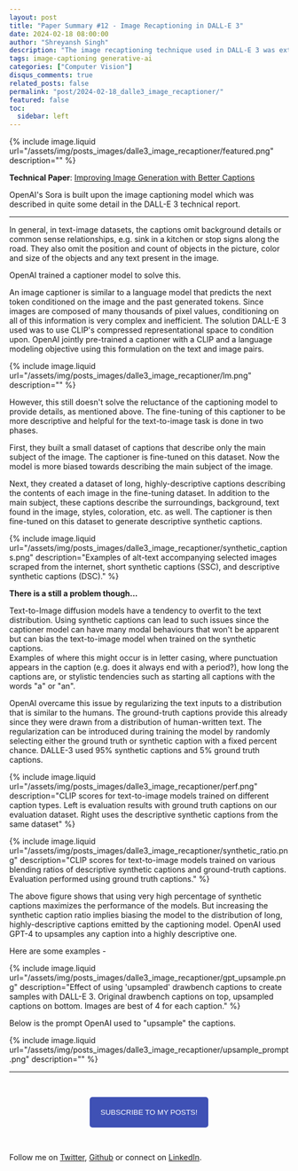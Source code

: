 ```yaml
---
layout: post
title: "Paper Summary #12 - Image Recaptioning in DALL-E 3"
date: 2024-02-18 08:00:00
author: "Shreyansh Singh"
description: "The image recaptioning technique used in DALL-E 3 was extended to videos in Sora."
tags: image-captioning generative-ai
categories: ["Computer Vision"]
disqus_comments: true
related_posts: false
permalink: "post/2024-02-18_dalle3_image_recaptioner/"
featured: false
toc:
  sidebar: left
---
```


{% include image.liquid url="/assets/img/posts_images/dalle3_image_recaptioner/featured.png" description="" %}

**Technical Paper**: [Improving Image Generation with Better Captions](https://cdn.openai.com/papers/dall-e-3.pdf)  

OpenAI's Sora is built upon the image captioning model which was described in quite some detail in the DALL-E 3 technical report.

-----

In general, in text-image datasets, the captions omit background details or common sense relationships, e.g. sink in a kitchen or stop signs along the road. They also omit the position and count of objects in the picture, color and size of the objects and any text present in the image.

OpenAI trained a captioner model to solve this.

An image captioner is similar to a language model that predicts the next token conditioned on the image and the past generated tokens. Since images are composed of many thousands of pixel values, conditioning on all of this information is very complex and inefficient. The solution DALL-E 3 used was to use CLIP's compressed representational space to condition upon. OpenAI jointly pre-trained a captioner with a CLIP and a language modeling objective using this formulation on the text and image pairs.

{% include image.liquid url="/assets/img/posts_images/dalle3_image_recaptioner/lm.png" description="" %}

However, this still doesn't solve the reluctance of the captioning model to provide details, as mentioned above. The fine-tuning of this captioner to be more descriptive and helpful for the text-to-image task is done in two phases.

First, they built a small dataset of captions that describe only the main subject of the image. The captioner is fine-tuned on this dataset. Now the model is more biased towards describing the main subject of the image.

Next, they created a dataset of long, highly-descriptive captions describing the contents of each image in the fine-tuning dataset. In addition to the main subject, these captions describe the surroundings, background, text found in the image, styles, coloration, etc. as well. The captioner is then fine-tuned on this dataset to generate descriptive synthetic captions.

{% include image.liquid url="/assets/img/posts_images/dalle3_image_recaptioner/synthetic_captions.png" description="Examples of alt-text accompanying selected images scraped from the internet, short synthetic captions (SSC), and descriptive synthetic captions (DSC)." %}

**There is a still a problem though...**

Text-to-Image diffusion models have a tendency to overfit to the text distribution. Using synthetic captions can lead to such issues since the captioner model can have many modal behaviours that won't be apparent but can bias the text-to-image model when trained on the synthetic captions.  
Examples of where this might occur is in letter casing, where punctuation appears in the caption (e.g. does it always end with a period?), how long the captions are, or stylistic tendencies such as starting all captions with the words "a" or "an".

OpenAI overcame this issue by regularizing the text inputs to a distribution that is similar to the humans. The ground-truth captions provide this already since they were drawn from a distribution of human-written text. The regularization can be introduced during training the model by randomly selecting either the ground truth or synthetic caption with a fixed percent chance. DALLE-3 used 95% synthetic captions and 5% ground truth captions.

{% include image.liquid url="/assets/img/posts_images/dalle3_image_recaptioner/perf.png" description="CLIP scores for text-to-image models trained on different caption types. Left is evaluation results with ground truth captions on our evaluation dataset. Right uses the descriptive synthetic captions from the same dataset" %}

{% include image.liquid url="/assets/img/posts_images/dalle3_image_recaptioner/synthetic_ratio.png" description="CLIP scores for text-to-image models trained on various blending ratios of descriptive synthetic captions and ground-truth captions. Evaluation performed using ground truth captions." %}

The above figure shows that using very high percentage of synthetic captions maximizes the performance of the models. But increasing the synthetic caption ratio implies biasing the model to the distribution of long, highly-descriptive captions emitted by the captioning model. OpenAI used GPT-4 to upsamples any caption into a highly descriptive one.

Here are some examples -

{% include image.liquid url="/assets/img/posts_images/dalle3_image_recaptioner/gpt_upsample.png" description="Effect of using 'upsampled' drawbench captions to create samples with DALL-E 3. Original drawbench captions on top, upsampled captions on bottom. Images are best of 4 for each caption." %}

Below is the prompt OpenAI used to "upsample" the captions.

{% include image.liquid url="/assets/img/posts_images/dalle3_image_recaptioner/upsample_prompt.png" description="" %}

------

&nbsp;

<script type="text/javascript" src="//downloads.mailchimp.com/js/signup-forms/popup/unique-methods/embed.js" data-dojo-config="usePlainJson: true, isDebug: false"></script>

<!-- <button style="background-color: #70ab17; color: #1770AB" id="openpopup">Subscribe to my posts!</button> -->
<div class="button_cont" align="center"><button id="openpopup" class="example_a">Subscribe to my posts!</button></div>

<style>
    .example_a {
        color: #fff !important;
        text-transform: uppercase;
        text-decoration: none;
        background: #3f51b5;
        padding: 20px;
        border-radius: 5px;
        cursor: pointer;
        display: inline-block;
        border: none;
        transition: all 0.4s ease 0s;
    }

    .example_a:hover {
        background: #434343;
        letter-spacing: 1px;
        -webkit-box-shadow: 0px 5px 40px -10px rgba(0,0,0,0.57);
        -moz-box-shadow: 0px 5px 40px -10px rgba(0,0,0,0.57);
        box-shadow: 5px 40px -10px rgba(0,0,0,0.57);
        transition: all 0.4s ease 0s;
    }
</style>


<script type="text/javascript">

function showMailingPopUp() {
    window.dojoRequire(["mojo/signup-forms/Loader"], function(L) { L.start({"baseUrl":"mc.us4.list-manage.com","uuid":"0b10ac14f50d7f4e7d11cf26a","lid":"667a1bb3da","uniqueMethods":true}) })

    document.cookie = "MCPopupClosed=;path=/;expires=Thu, 01 Jan 1970 00:00:00 UTC";
}

document.getElementById("openpopup").onclick = function() {showMailingPopUp()};

</script>

&nbsp;  

<script data-name="BMC-Widget" data-cfasync="false" src="https://cdnjs.buymeacoffee.com/1.0.0/widget.prod.min.js" data-id="shreyanshsingh" data-description="Support me on Buy me a coffee!" data-message="" data-color="#FF5F5F" data-position="Right" data-x_margin="18" data-y_margin="18"></script>

Follow me on [Twitter](https://twitter.com/shreyansh_26), [Github](https://github.com/shreyansh26) or connect on [LinkedIn](https://www.linkedin.com/in/shreyansh26/).
